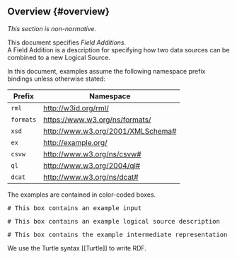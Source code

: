 ## Overview {#overview}

*This section is non-normative.*

This document specifies *Field Additions*.  
A Field Addition is a description
for specifying how two data sources can be combined to a new Logical Source. 

In this document, examples assume 
the following namespace prefix bindings unless otherwise stated:

| Prefix    | Namespace                         |
|-----------|-----------------------------------|
| `rml`     | http://w3id.org/rml/              |
| `formats` | https://www.w3.org/ns/formats/    |
| `xsd`     | http://www.w3.org/2001/XMLSchema# |
| `ex`      | http://example.org/               |
| `csvw`    | http://www.w3.org/ns/csvw#        | 
| `ql`      | http://www.w3.org/2004/ql#        | 
| `dcat`    | http://www.w3.org/ns/dcat#        |

The examples are contained in color-coded boxes. 

<pre class="ex-input">
# This box contains an example input
</pre>

<pre class="ex-source">
# This box contains an example logical source description
</pre>

<pre class="ex-intermediate">
# This box contains the example intermediate representation
</pre>

We use the Turtle syntax [[Turtle]] to write RDF.